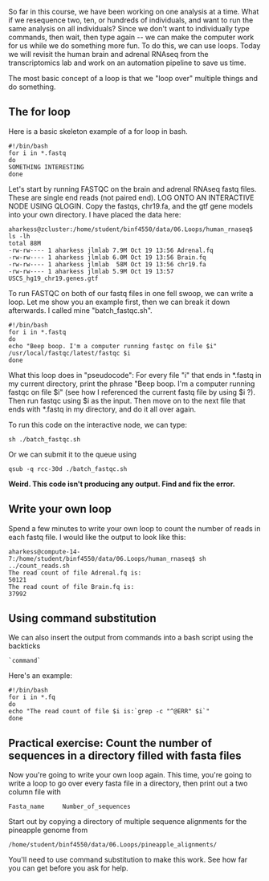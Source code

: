 So far in this course, we have been working on one analysis at a time. What if we resequence two, ten, or hundreds of individuals, and want to run the same analysis on all individuals? Since we don't want to individually type commands, then wait, then type again -- we can make the computer work for us while we do something more fun. To do this, we can use loops. Today we will revisit the human brain and adrenal RNAseq from the transcriptomics lab and work on an automation pipeline to save us time. 

The most basic concept of a loop is that we "loop over" multiple things and do something.

## The for loop

Here is a basic skeleton example of a for loop in bash.

    #!/bin/bash
    for i in *.fastq
    do
    SOMETHING INTERESTING
    done
    

Let's start by running FASTQC on the brain and adrenal RNAseq fastq files. These are single end reads (not paired end). LOG ONTO AN INTERACTIVE NODE USING QLOGIN. Copy the fastqs, chr19.fa, and the gtf gene models into your own directory. I have placed the data here:

    aharkess@zcluster:/home/student/binf4550/data/06.Loops/human_rnaseq$ ls -lh
    total 88M
    -rw-rw---- 1 aharkess jlmlab 7.9M Oct 19 13:56 Adrenal.fq
    -rw-rw---- 1 aharkess jlmlab 6.0M Oct 19 13:56 Brain.fq
    -rw-rw---- 1 aharkess jlmlab  58M Oct 19 13:56 chr19.fa
    -rw-rw---- 1 aharkess jlmlab 5.9M Oct 19 13:57 USCS_hg19_chr19.genes.gtf

To run FASTQC on both of our fastq files in one fell swoop, we can write a loop. Let me show you an example first, then we can break it down afterwards. I called mine "batch_fastqc.sh".

    #!/bin/bash
    for i in *.fastq
    do
    echo "Beep boop. I'm a computer running fastqc on file $i"
    /usr/local/fastqc/latest/fastqc $i
    done

What this loop does in "pseudocode": For every file "i" that ends in *.fastq in my current directory, print the phrase "Beep boop. I'm a computer running fastqc on file $i" (see how I referenced the current fastq file by using $i ?). Then run fastqc using $i as the input. Then move on to the next file that ends with *.fastq in my directory, and do it all over again.

To run this code on the interactive node, we can type:

    sh ./batch_fastqc.sh

Or we can submit it to the queue using 

    qsub -q rcc-30d ./batch_fastqc.sh


**Weird. This code isn't producing any output. Find and fix the error.**

## Write your own loop

Spend a few minutes to write your own loop to count the number of reads in each fastq file. I would like the output to look like this:

    aharkess@compute-14-7:/home/student/binf4550/data/06.Loops/human_rnaseq$ sh ../count_reads.sh
    The read count of file Adrenal.fq is:
    50121
    The read count of file Brain.fq is:
    37992

## Using command substitution

We can also insert the output from commands into a bash script using the backticks

    `command`

Here's an example:

    #!/bin/bash
    for i in *.fq
    do
    echo "The read count of file $i is:`grep -c "^@ERR" $i`"
    done

## Practical exercise: Count the number of sequences in a directory filled with fasta files

Now you're going to write your own loop again. This time, you're going to write a loop to go over every fasta file in a directory, then print out a two column file with 

    Fasta_name     Number_of_sequences

Start out by copying a directory of multiple sequence alignments for the pineapple genome from      

    /home/student/binf4550/data/06.Loops/pineapple_alignments/

You'll need to use command substitution to make this work. See how far you can get before you ask for help.



